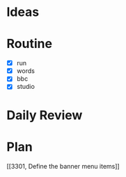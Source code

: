 # Ideas
# Routine
- [x] run
- [x] words
- [x] bbc
- [x] studio
# Daily Review

# Plan
[[3301, Define the banner menu items]]